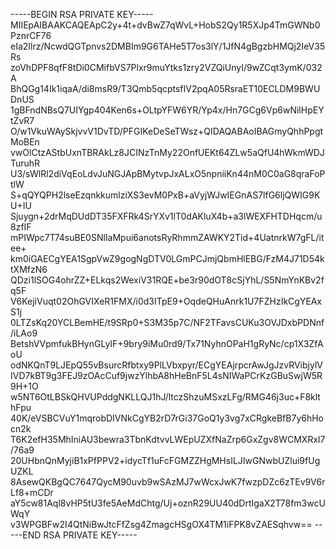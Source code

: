-----BEGIN RSA PRIVATE KEY-----
MIIEpAIBAAKCAQEApC2y+4t+dvBwZ7qWvL+HobS2Qy1R5XJp4TmGWNb0PznrCF76
eIa2Ilrz/NcwdQGTpnvs2DMBIm9G6TAHe5T7os3lY/1JfN4gBgzbHMQj2IeV35Rs
zoVhDPF8qfF8tDi0CMifbVS7Plxr9muYtks1zry2VZQiUnyI/9wZCqt3ymK/032A
BhQGg14Ik1iqaA/di8msR9/T3Qmb5qcptsfIV2pqA05RsraET10ECLDM9BWUDnUS
1gBFndNBsQ7UIYgp404Ken6s+OLtpYFW6YR/Yp4x/Hn7GCg6Vp6wNilHpEYtZvR7
O/w1VkuWAySkjvvV1DvTD/PFGIKeDeSeTWsz+QIDAQABAoIBAGmyQhhPpgtMoBEn
vwOlCtzAStbUxnTBRAkLz8JCINzTnMy22OnfUEKt64ZLw5aQfU4hWkmWDJTuruhR
U3/sWlRl2diVqEoLdvJuNGJApBMytvpJxALxO5npniiKn44nM0C0aG8qraFoPtlW
S+qQYQPH2lseEzqnkkumlziXS3evM0PxB+aVyjWJwIEGnAS7lfG6ljQWIG9KU+IU
Sjuygn+2drMqDUdDT35FXFRk4SrYXv1lT0dAKluX4b+a3lWEXFHTDHqcm/u8zfIF
mPIWpc7T74suBE0SNlIaMpui6anotsRyRhmmZAWKY2Tid+4UatnrkW7gFL/itee+
km0iGAECgYEA1SgpVwZ9gogNgDTV0LGmPCJmjQbmHlEBG/FzM4J71D54ktXMfzN6
QDzi1lSOG4ohrZZ+ELkqs2WexiV31RQE+be3r90dOT8cSjYhL/S5NmYnKBv2fq5F
V6KejiVuqt02OhGVIXeR1FMX/i0d3ITpE9+OqdeQHuAnrk1U7FZHzIkCgYEAxS1j
0LTZsKq20YCLBemHE/t9SRp0+S3M35p7C/NF2TFavsCUKu3OVJDxbPDNnf/iLAo9
BetshVVpmfukBHynGLyIF+9bry9iMu0rd9/Tx71NyhnOPaH1gRyNc/cp1X3ZfAoU
odNKQnT9LJEpQ55vBsurcRfbtxy9PlLVbxpyr/ECgYEAjrpcrAwJgJzvRVibjylV
IVD7kBT9g3FEJ9zOAcCuf9jwzYlhbA8hHeBnF5L4sNIWaPCrKzGBuSwjW5R9H+1O
w5NT6OtLBSkQHVUPddgNKLLQJ1hJ/ltczShzuMSxzLFg/RMG46j3uc+F8klthFpu
40K/eVSBCVuY1mqrobDIVNkCgYB2rD7rGi37GoQ1y3vg7xCRgkeBfB7y6hHocn2k
T6K2efH35MhIniAU3bewra3TbnKdtvvLWEpUZXfNaZrp6GxZgv8WCMXRxl7/76a9
20UHbnQnMyjiB1xPfPPV2+idycTf1uFcFGMZZHgMHsILJIwGNwbUZlui9fUgUZKL
8AsewQKBgQC7647QycM90uvb9wSAzMJ7wWcxJwK7fwzpDZc6zTEv9V6rLf8+mCDr
aY5cw81Aql8vHP5tU3fe5AeMdChtg/Uj+oznR29UU40dDrtIgaX2T78fm3wcUWqY
v3WPGBFw2I4QtNiBwJtcFfZsg4ZmagcHSgOX4TM1iFPK8vZAESqhvw==
-----END RSA PRIVATE KEY-----
